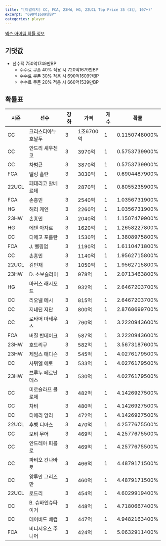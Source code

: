 ```yaml
---
title: "[마일리지] CC, FCA, 23HW, HG, 22UCL Top Price 35 (3강, 107+)"
excerpt: "690억1609만BP"
categories: player
---
```

[넥슨 아이템 확률 정보](http://iteminfo.nexon.com/probability/fco?sn=7497)

## 기댓값
- 선수팩 750억1749만BP
  - 수수료 쿠폰 40% 적용 시 720억1679만BP
  - 수수료 쿠폰 30% 적용 시 690억1609만BP
  - 수수료 쿠폰 20% 적용 시 660억1539만BP


## 확률표

|시즌|선수|강화|가격|개수|확률|
|---|---|---|---|---|---|
|CC|크리스티아누 호날두|3|1조6700억|1|0.1150748000%|
|CC|안드리 셰우첸코|3|3970억|1|0.5753739900%|
|CC|차범근|3|3870억|1|0.5753739900%|
|FCA|엘링 홀란|3|3030억|1|0.6904487900%|
|22UCL|페데리코 발베르데|3|2870억|1|0.8055235900%|
|FCA|손흥민|3|2540억|1|1.0356731900%|
|HG|해리 케인|3|2260억|1|1.0356731900%|
|23HW|손흥민|3|2040억|1|1.1507479900%|
|HG|에덴 아자르|3|1620억|1|1.2658227800%|
|CC|디에고 포를란|3|1530억|1|1.3808975800%|
|FCA|J. 벨링엄|3|1190억|1|1.6110471800%|
|CC|손흥민|3|1140억|1|1.9562715800%|
|22UCL|김민재|3|1050억|1|1.9562715800%|
|23HW|D. 소보슬러이|3|978억|1|2.0713463800%|
|HG|마커스 래시포드|3|932억|1|2.6467203700%|
|CC|리오넬 메시|3|815억|1|2.6467203700%|
|CC|지네딘 지단|3|800억|1|2.8768699700%|
|CC|로타어 마테우스|3|760억|1|3.2220943600%|
|FCA|버질 반데이크|3|587억|1|3.2220943600%|
|23HW|호드리구|3|582억|1|3.5673187600%|
|23HW|제임스 매디슨|3|545억|1|4.0276179500%|
|CC|사뮈엘 에토|3|533억|1|4.0276179500%|
|23HW|브루누 페르난데스|3|530억|1|4.0276179500%|
|CC|미로슬라프 클로제|3|482억|1|4.1426927500%|
|CC|차비|3|480억|1|4.1426927500%|
|CC|티에리 앙리|3|472억|1|4.1426927500%|
|22UCL|후벵 디아스|3|470억|1|4.2577675500%|
|CC|보비 무어|3|469억|1|4.2577675500%|
|CC|안드레아 피를로|3|469억|1|4.2577675500%|
|CC|파비오 칸나바로|3|466억|1|4.4879171500%|
|CC|앙투안 그리즈만|3|460억|1|4.4879171500%|
|22UCL|로드리|3|454억|1|4.6029919400%|
|CC|B. 슈바인슈타이거|3|448억|1|4.7180667400%|
|CC|데이비드 베컴|3|447억|1|4.9482163400%|
|FCA|비니시우스 주니어|3|424억|1|5.0632911400%|
